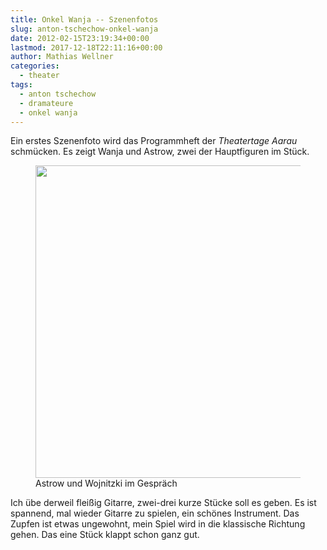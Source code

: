 ```yaml
---
title: Onkel Wanja -- Szenenfotos
slug: anton-tschechow-onkel-wanja
date: 2012-02-15T23:19:34+00:00
lastmod: 2017-12-18T22:11:16+00:00
author: Mathias Wellner
categories:
  - theater
tags:
  - anton tschechow
  - dramateure
  - onkel wanja
---
```

Ein erstes Szenenfoto wird das Programmheft der _Theatertage Aarau_ schmücken. Es zeigt Wanja und Astrow, zwei der Hauptfiguren im Stück. 

<figure style="max-width: 500px">
  <img src="https://lh6.googleusercontent.com/-eCp4QUXCqX4/T0Vf9FbMS_I/AAAAAAAAAVg/wmkn1mcHkb0/s800/aarau.jpg" height="500" width="500" />
  <figcaption>Astrow und Wojnitzki im Gespräch</figure>
</figure>

Ich übe derweil fleißig Gitarre, zwei-drei kurze Stücke soll es geben. Es ist spannend, mal wieder Gitarre zu spielen, ein schönes Instrument. Das Zupfen ist etwas ungewohnt, mein Spiel wird in die klassische Richtung gehen. Das eine Stück klappt schon ganz gut.